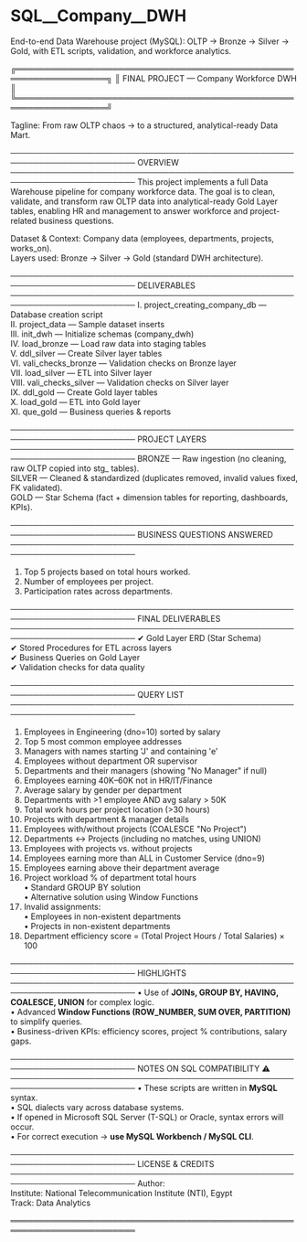 # SQL__Company__DWH
End-to-end Data Warehouse project (MySQL): OLTP → Bronze → Silver → Gold, with ETL scripts, validation, and workforce analytics.

╔══════════════════════════════════════════════════════════════════╗
║                FINAL PROJECT — Company Workforce DWH        	   ║
╚══════════════════════════════════════════════════════════════════╝

Tagline: From raw OLTP chaos → to a structured, analytical-ready Data Mart.

────────────────────────────────────────────────────────────────────────
OVERVIEW
────────────────────────────────────────────────────────────────────────
This project implements a full Data Warehouse pipeline for company workforce data.
The goal is to clean, validate, and transform raw OLTP data into analytical-ready
Gold Layer tables, enabling HR and management to answer workforce and project-related
business questions.

Dataset & Context: Company data (employees, departments, projects, works_on).  
Layers used: Bronze → Silver → Gold (standard DWH architecture).  

────────────────────────────────────────────────────────────────────────
DELIVERABLES
────────────────────────────────────────────────────────────────────────
I.   project_creating_company_db   — Database creation script  
II.  project_data                  — Sample dataset inserts  
III. init_dwh                      — Initialize schemas (company_dwh)  
IV.  load_bronze                   — Load raw data into staging tables  
V.   ddl_silver                    — Create Silver layer tables  
VI.  vali_checks_bronze            — Validation checks on Bronze layer  
VII. load_silver                   — ETL into Silver layer  
VIII. vali_checks_silver           — Validation checks on Silver layer  
IX.  ddl_gold                      — Create Gold layer tables  
X.   load_gold                     — ETL into Gold layer  
XI.  que_gold                      — Business queries & reports  

────────────────────────────────────────────────────────────────────────
PROJECT LAYERS
────────────────────────────────────────────────────────────────────────
BRONZE — Raw ingestion (no cleaning, raw OLTP copied into stg_ tables).  
SILVER — Cleaned & standardized (duplicates removed, invalid values fixed, FK validated).  
GOLD   — Star Schema (fact + dimension tables for reporting, dashboards, KPIs).  

────────────────────────────────────────────────────────────────────────
BUSINESS QUESTIONS ANSWERED
────────────────────────────────────────────────────────────────────────
1. Top 5 projects based on total hours worked.  
2. Number of employees per project.  
3. Participation rates across departments.  

────────────────────────────────────────────────────────────────────────
FINAL DELIVERABLES
────────────────────────────────────────────────────────────────────────
✔ Gold Layer ERD (Star Schema)  
✔ Stored Procedures for ETL across layers  
✔ Business Queries on Gold Layer  
✔ Validation checks for data quality  

────────────────────────────────────────────────────────────────────────
QUERY LIST
────────────────────────────────────────────────────────────────────────
1. Employees in Engineering (dno=10) sorted by salary  
2. Top 5 most common employee addresses  
3. Managers with names starting 'J' and containing 'e'  
4. Employees without department OR supervisor  
5. Departments and their managers (showing "No Manager" if null)  
6. Employees earning 40K–60K not in HR/IT/Finance  
7. Average salary by gender per department  
8. Departments with >1 employee AND avg salary > 50K  
9. Total work hours per project location (>30 hours)  
10. Projects with department & manager details  
11. Employees with/without projects (COALESCE "No Project")  
12. Departments ↔ Projects (including no matches, using UNION)  
13. Employees with projects vs. without projects  
14. Employees earning more than ALL in Customer Service (dno=9)  
15. Employees earning above their department average  
17. Project workload % of department total hours  
    • Standard GROUP BY solution  
    • Alternative solution using Window Functions  
18. Invalid assignments:  
    • Employees in non-existent departments  
    • Projects in non-existent departments  
19. Department efficiency score = (Total Project Hours / Total Salaries) × 100  

────────────────────────────────────────────────────────────────────────
HIGHLIGHTS
────────────────────────────────────────────────────────────────────────
• Use of **JOINs, GROUP BY, HAVING, COALESCE, UNION** for complex logic.  
• Advanced **Window Functions (ROW_NUMBER, SUM OVER, PARTITION)** to simplify queries.  
• Business-driven KPIs: efficiency scores, project % contributions, salary gaps.  

────────────────────────────────────────────────────────────────────────
NOTES ON SQL COMPATIBILITY ⚠
────────────────────────────────────────────────────────────────────────
• These scripts are written in **MySQL** syntax.  
• SQL dialects vary across database systems.  
• If opened in Microsoft SQL Server (T-SQL) or Oracle, syntax errors will occur.  
• For correct execution → **use MySQL Workbench / MySQL CLI**.  

────────────────────────────────────────────────────────────────────────
LICENSE & CREDITS
────────────────────────────────────────────────────────────────────────
Author: <Andrew Wageh>  
Institute: National Telecommunication Institute (NTI), Egypt  
Track: Data Analytics 

════════════════════════════════════════════════════════════════════════
